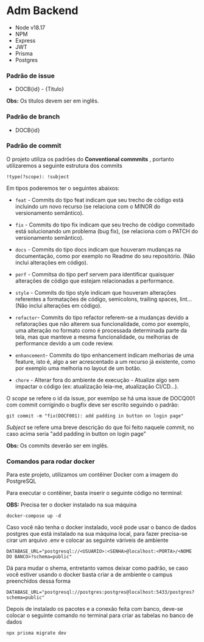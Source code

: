 # Adm Backend
- Node v18.17
- NPM
- Express
- JWT
- Prisma
- Postgres

### Padrão de issue
* DOCB{id} - {Titulo}

**Obs:** Os titulos devem ser em inglẽs.

### Padrão de branch
* DOCB{id}

### Padrão de commit
O projeto utiliza os padrões do __Conventional commmits__ , portanto utilizaremos a seguinte estrutura dos commits 

```
!type(?scope): !subject
```

Em tipos poderemos ter o seguintes abaixos:

* ``feat`` - Commits do tipo feat indicam que seu trecho de código está incluindo um novo recurso (se relaciona com o MINOR do versionamento semântico).
* ``fix`` - Commits do tipo fix indicam que seu trecho de código commitado está solucionando um problema (bug fix), (se relaciona com o PATCH do versionamento semântico).
* ``docs`` - Commits do tipo docs indicam que houveram mudanças na documentação, como por exemplo no Readme do seu repositório. (Não inclui alterações em código).
* ``perf`` - Commitsa do tipo perf servem para identificar quaisquer alterações de código que estejam relacionadas a performance.
* ``style`` - Commits do tipo style indicam que houveram alterações referentes a formatações de código, semicolons, trailing spaces, lint... (Não inclui alterações em código).
* ``refactor``- Commits do tipo refactor referem-se a mudanças devido a refatorações que não alterem sua funcionalidade, como por exemplo, uma alteração no formato como é processada determinada parte da tela, mas que manteve a mesma funcionalidade, ou melhorias de performance devido a um code review.
* ``enhancement``- Commits do tipo enhancement indicam melhorias de uma feature, isto é, algo a ser acrescentado a um recurso já existente, como por exemplo uma melhoria no layout de um botão.

* ``chore`` - Alterar fora do ambiente de execução - Atualize algo sem impactar o código (ex: atualização leia-me, atualização CI/CD...).

O *scope* se refere o id da issue, por exemlpo se há uma issue de  DOCQ001 com commit corrigindo o bugfix  deve ser escrito seguindo  o padrão:

```
git commit -m "fix(DOCF001): add padding in button on login page"
```

*Subject* se refere uma breve descrição do que foi feito naquele commit, no caso acima seria "add padding in button on login page"


**Obs:** Os commits deverão ser em inglês.

### Comandos para rodar docker

Para este projeto, utilizamos um contêiner Docker com a imagem do PostgreSQL

Para executar o contêiner, basta inserir o seguinte código no terminal:

**OBS:** Precisa ter o docker instalado na sua máquina

`docker-compose up -d`

Caso você não tenha o docker instalado, você pode usar o banco de dados postgres que está instalado na sua máquina local, para fazer precisa-se cirar um arquivo .env e colocar as seguinte váriveis de ambiente

  
```
DATABASE_URL="postgresql://<USUARIO>:<SENHA>@localhost:<PORTA>/<NOME DO BANCO>?schema=public" 
```
Dá para mudar o shema, entretanto vamos deixar como padrão, se caso você estiver usando o docker basta criar a de ambiente o campus preenchidos dessa forma 

```
DATABASE_URL="postgresql://postgres:postgres@localhost:5433/postgres?schema=public"
```

Depois de instalado os pacotes e a conexão feita com banco, deve-se colocar o seguinte comando no terminal para criar as tabelas no banco de dados

```
npx prisma migrate dev
```